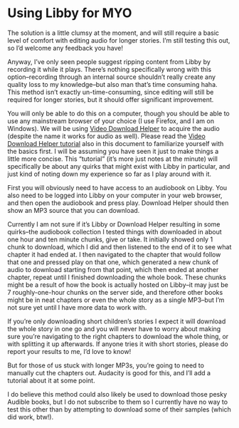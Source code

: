 # Using Libby for MYO

The solution is a little clumsy at the moment, and will still require a basic level of comfort with editing audio for longer stories. I’m still testing this out, so I’d welcome any feedback you have!  

Anyway, I’ve only seen people suggest ripping content from Libby by recording it while it plays. There’s nothing specifically wrong with this option–recording through an internal source shouldn’t really create any quality loss to my knowledge–but also man that’s time consuming haha. This method isn’t exactly un-time-consuming, since editing will still be required for longer stories, but it should offer significant improvement. 

You will only be able to do this on a computer, though you should be able to use any mainstream browser of your choice (I use Firefox, and I am on Windows). We will be using [Video Download Helper](https://www.downloadhelper.net/) to acquire the audio (despite the name it works for audio as well). Please read the [Video Download Helper tutorial](https://docs.google.com/document/d/1tIgOfJIKQv1wiuCZR37_k0wjohjraodcsZrLAhdvqqc/edit?tab=t.0#heading=h.wwc0u0r048q1) also in this document to familiarize yourself with the basics first. I will be assuming you have seen it just to make things a little more concise. This “tutorial” (it’s more just notes at the minute) will specifically be about any quirks that might exist with Libby in particular, and just kind of noting down my experience so far as I play around with it. 

First you will obviously need to have access to an audiobook on Libby. You also need to be logged into Libby on your computer in your web browser, and then open the audiobook and press play. Download Helper should then show an MP3 source that you can download.

Currently I am not sure if it’s Libby or Download Helper resulting in some quirks–the audiobook collection I tested things with downloaded in about one hour and ten minute chunks, give or take. It initially showed only 1 chunk to download, which I did and then listened to the end of it to see what chapter it had ended at. I then navigated to the chapter that would follow that one and pressed play on that one, which generated a new chunk of audio to download starting from that point, which then ended at another chapter, repeat until I finished downloading the whole book. These chunks might be a result of how the book is actually hosted on Libby–it may just be 7 roughly-one-hour chunks on the server side, and therefore other books might be in neat chapters or even the whole story as a single MP3–but I’m not sure yet until I have more data to work with.  

If you’re only downloading short children’s stories I expect it will download the whole story in one go and you will never have to worry about making sure you’re navigating to the right chapters to download the whole thing, or with splitting it up afterwards. If anyone tries it with short stories, please do report your results to me, I’d love to know!

But for those of us stuck with longer MP3s, you’re going to need to manually cut the chapters out. Audacity is good for this, and I’ll add a tutorial about it at some point.
  
I do believe this method could also likely be used to download those pesky Audible books, but I do not subscribe to them so I currently have no way to test this other than by attempting to download some of their samples (which did work, btw!).